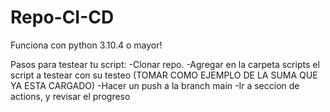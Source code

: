 # Repo-CI-CD
Funciona con python 3.10.4 o mayor!

Pasos para testear tu script:
-Clonar repo.
-Agregar en la carpeta scripts el script a testear con su testeo (TOMAR COMO EJEMPLO DE LA SUMA QUE YA ESTA CARGADO)
-Hacer un push a la branch main
-Ir a seccion de actions, y revisar el progreso
